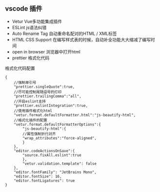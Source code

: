 ## vscode 插件

- Vetur  Vue多功能集成插件
- ESLint js语法纠错
- Auto Rename Tag  自动重命名配对的HTML / XML标签
- HTML CSS Support   在编写样式表的时候，自动补全功能大大缩减了编写时间
- open in browser  浏览器中打开html
- prettier  格式化代码



格式化代码配置

```
{
    //强制单引号
    "prettier.singleQuote":true,
    //尽可能控制尾随逗号的打印
    "prettier.trailingComma":"all",
    //开启eslint支持
    "prettier.eslintIntegration":true,
    //使用插件格式化html
    "vetur.format.defaultFormatter.html":"js-beautify-html",
    //格式化插件的配置
    "vetur.format.defaultFormatterOptions":{
        "js-beautify-html":{
        //属性强制折行对齐
        "wrap_attributes":"force-aligned",
        }
    },
    "editor.codeActionsOnSave":{
        "source.fixAll.eslint":true
        },
        "vetur.validation.template": false
    },
    "editor.fontFamily": "JetBrains Mono",
    "editor.fontSize": 16,
    "editor.fontLigatures": true
}
```

